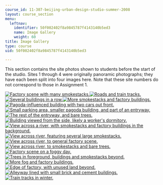 ```yaml
---
course_id: 11-307-beijing-urban-design-studio-summer-2008
layout: course_section
menu:
  leftnav:
    identifier: 50f002402f8a9845787f4143140b5ed3
    name: Image Gallery
    weight: 60
title: Image Gallery
type: course
uid: 50f002402f8a9845787f4143140b5ed3

---
```


This section contains the site photos shown to students before the start of the studio. Sites 1 through 4 were originally panoramic photographs; they have each been split into four images here. Note that these site numbers do not correspond to those in Assignment 1.

[![Factory scene with many smokestacks.](https://ocw.mit.edu/ans7870/11/11.307/su08/imagegallery/thumbnails/site1a.jpg)](https://ocw.mit.edu/ans7870/11/11.307/su08/imagegallery/site1a.html)[![Roads and train tracks.](https://ocw.mit.edu/ans7870/11/11.307/su08/imagegallery/thumbnails/site1b.jpg)](https://ocw.mit.edu/ans7870/11/11.307/su08/imagegallery/site1b.html)[![Several buildings in a row.](https://ocw.mit.edu/ans7870/11/11.307/su08/imagegallery/thumbnails/site1c.jpg)](https://ocw.mit.edu/ans7870/11/11.307/su08/imagegallery/site1c.html)[![More smokestacks and factory buildings.](https://ocw.mit.edu/ans7870/11/11.307/su08/imagegallery/thumbnails/site1d.jpg)](https://ocw.mit.edu/ans7870/11/11.307/su08/imagegallery/site1d.html)[![Pagoda-influenced building with two cars out front.](https://ocw.mit.edu/ans7870/11/11.307/su08/imagegallery/thumbnails/site2a.jpg)](https://ocw.mit.edu/ans7870/11/11.307/su08/imagegallery/site2a.html)  
[![Small parking area, smaller pagoda building, and part of an entryway.](https://ocw.mit.edu/ans7870/11/11.307/su08/imagegallery/thumbnails/site2b.jpg)](https://ocw.mit.edu/ans7870/11/11.307/su08/imagegallery/site2b.html)[![The rest of the entryway, and bare trees.](https://ocw.mit.edu/ans7870/11/11.307/su08/imagegallery/thumbnails/site2c.jpg)](https://ocw.mit.edu/ans7870/11/11.307/su08/imagegallery/site2c.html)[![Building viewed from the side, likely a worker's dormitory.](https://ocw.mit.edu/ans7870/11/11.307/su08/imagegallery/thumbnails/site2d.jpg)](https://ocw.mit.edu/ans7870/11/11.307/su08/imagegallery/site2d.html)[![View across a river, with smokestacks and factory buildings in the background.](https://ocw.mit.edu/ans7870/11/11.307/su08/imagegallery/thumbnails/site3a.jpg)](https://ocw.mit.edu/ans7870/11/11.307/su08/imagegallery/site3a.html)[![View across river, featuring several large smokestacks.](https://ocw.mit.edu/ans7870/11/11.307/su08/imagegallery/thumbnails/site3b.jpg)](https://ocw.mit.edu/ans7870/11/11.307/su08/imagegallery/site3b.html)  
[![View across river, to general factory scene.](https://ocw.mit.edu/ans7870/11/11.307/su08/imagegallery/thumbnails/site3c.jpg)](https://ocw.mit.edu/ans7870/11/11.307/su08/imagegallery/site3c.html)[![View across river, to smokestacks and bare trees.](https://ocw.mit.edu/ans7870/11/11.307/su08/imagegallery/thumbnails/site3d.jpg)](https://ocw.mit.edu/ans7870/11/11.307/su08/imagegallery/site3d.html)[![Factory scene on a foggy day.](https://ocw.mit.edu/ans7870/11/11.307/su08/imagegallery/thumbnails/site4a.jpg)](https://ocw.mit.edu/ans7870/11/11.307/su08/imagegallery/site4a.html)[![Trees in foreground, buildings and smokestacks beyond.](https://ocw.mit.edu/ans7870/11/11.307/su08/imagegallery/thumbnails/site4b.jpg)](https://ocw.mit.edu/ans7870/11/11.307/su08/imagegallery/site4b.html)[![More fog and factory buildings.](https://ocw.mit.edu/ans7870/11/11.307/su08/imagegallery/thumbnails/site4c.jpg)](https://ocw.mit.edu/ans7870/11/11.307/su08/imagegallery/site4c.html)  
[![Edge of factory, with unused land beyond.](https://ocw.mit.edu/ans7870/11/11.307/su08/imagegallery/thumbnails/site4d.jpg)](https://ocw.mit.edu/ans7870/11/11.307/su08/imagegallery/site4d.html)[![Alleyway lined with small brick and cement buildings.](https://ocw.mit.edu/ans7870/11/11.307/su08/imagegallery/thumbnails/site5.jpg)](https://ocw.mit.edu/ans7870/11/11.307/su08/imagegallery/site5.html)[![Train tracks in winter.](https://ocw.mit.edu/ans7870/11/11.307/su08/imagegallery/thumbnails/site6.jpg)](https://ocw.mit.edu/ans7870/11/11.307/su08/imagegallery/site6.html)